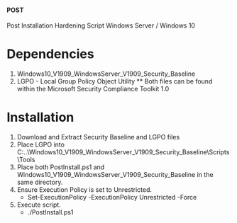 #### POST ####
Post Installation Hardening Script
Windows Server / Windows 10

# Dependencies
1. Windows10_V1909_WindowsServer_V1909_Security_Baseline
2. LGPO - Local Group Policy Object Utility
** Both files can be found within the Microsoft Security Compliance Toolkit 1.0

# Installation
1. Download and Extract Security Baseline and LGPO files
2. Place LGPO into C:\..\Windows10_V1909_WindowsServer_V1909_Security_Baseline\Scripts\Tools
3. Place both PostInstall.ps1 and Windows10_V1909_WindowsServer_V1909_Security_Baseline in the same directory.
4. Ensure Execution Policy is set to Unrestricted. 
    - Set-ExecutionPolicy -ExecutionPolicy Unrestricted -Force
5. Execute script.
    - ./PostInstall.ps1
   
